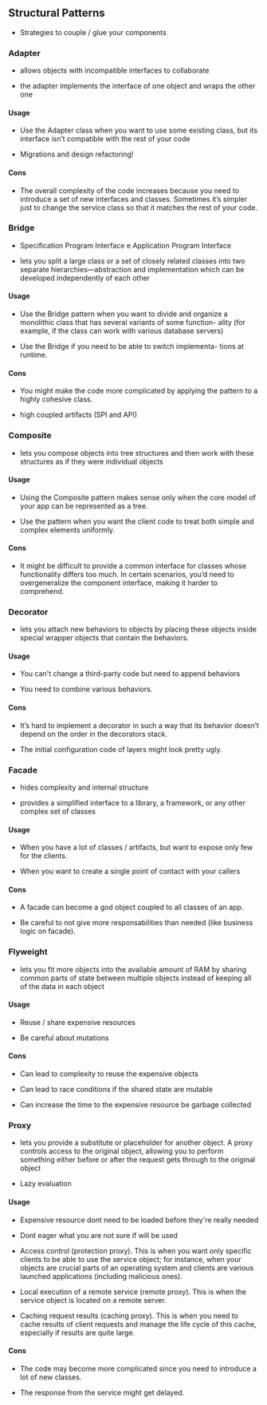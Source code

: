 ## Structural Patterns

- Strategies to couple / glue your components

### Adapter

- allows objects with incompatible interfaces to collaborate

- the adapter implements the interface of one object and wraps the other one

#### Usage

- Use the Adapter class when you want to use some existing class, but its interface
  isn’t compatible with the rest of your code

- Migrations and design refactoring!

#### Cons

- The overall complexity of the code increases because you need to introduce a set of
  new interfaces and classes. Sometimes it’s simpler just to change the service class so
  that it matches the rest of your code.

### Bridge

- Specification Program Interface e Application Program Interface

- lets you split a large class or a set of closely related classes into
  two separate hierarchies—abstraction and implementation
  which can be developed independently of each other

#### Usage

- Use the Bridge pattern when you want to divide and organize a monolithic class that has several variants of some function- ality (for example, if the class can work with various database servers)

- Use the Bridge if you need to be able to switch implementa- tions at runtime.

#### Cons

- You might make the code more complicated by applying the pattern to a highly cohesive class.

- high coupled artifacts (SPI and API)

### Composite

- lets you compose objects into tree structures and then work with these
  structures as if they were individual objects

#### Usage

- Using the Composite pattern makes sense only when the core model of your app can be represented as a tree.

- Use the pattern when you want the client code to treat both simple and complex elements uniformly.

#### Cons

- It might be difficult to provide a common interface for classes whose functionality differs too much.
In certain scenarios, you’d need to overgeneralize the component interface, making it harder to comprehend.

### Decorator

- lets you attach new behaviors to objects by placing these objects inside
  special wrapper objects that contain the behaviors.

#### Usage

- You can't change a third-party code but need to append behaviors

- You need to combine various behaviors.

#### Cons

- It’s hard to implement a decorator in such a way that its behavior
doesn’t depend on the order in the decorators stack.

- The initial configuration code of layers might look pretty ugly.

### Facade

- hides complexity and internal structure

- provides a simplified interface to a library, a framework, or any other complex set of classes

#### Usage

- When you have a lot of classes / artifacts, but want to expose only
few for the clients.

- When you want to create a single point of contact with your callers

#### Cons

- A facade can become a god object coupled to all classes of an app.

- Be careful to not give more responsabilities than needed (like business logic on facade).

### Flyweight

- lets you fit more objects into the available amount of RAM by sharing common
  parts of state between multiple objects instead of keeping all of the data in
  each object

#### Usage

- Reuse / share expensive resources

- Be careful about mutations

#### Cons

- Can lead to complexity to reuse the expensive objects

- Can lead to race conditions if the shared state are mutable

- Can increase the time to the expensive resource be garbage collected

### Proxy

- lets you provide a substitute or placeholder for another object. A proxy controls
  access to the original object, allowing you to perform something either before or
  after the request gets through to the original object

- Lazy evaluation

#### Usage

- Expensive resource dont need to be loaded before they're really needed

- Dont eager what you are not sure if will be used

- Access control (protection proxy). This is when you want only specific clients
to be able to use the service object; for instance, when your objects are crucial
parts of an operating system and clients are various launched applications (including
malicious ones).

- Local execution of a remote service (remote proxy). This is when the service object
is located on a remote server.

- Caching request results (caching proxy). This is when you need to cache results of
client requests and manage the life cycle of this cache, especially if results are quite
large.

#### Cons

- The code may become more complicated since you need to introduce a lot of new classes.

- The response from the service might get delayed.
